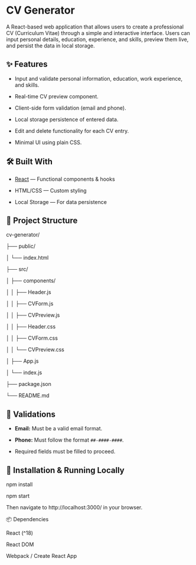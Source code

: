 # CV Generator

A React-based web application that allows users to create a professional CV (Curriculum Vitae) through a simple and interactive interface. Users can input personal details, education, experience, and skills, preview them live, and persist the data in local storage.

## ✨ Features

- Input and validate personal information, education, work experience, and skills.

- Real-time CV preview component.

- Client-side form validation (email and phone).

- Local storage persistence of entered data.

- Edit and delete functionality for each CV entry.

- Minimal UI using plain CSS.

## 🛠️ Built With

- [React](https://reactjs.org/) — Functional components & hooks

- HTML/CSS — Custom styling

- Local Storage — For data persistence

## 📂 Project Structure

cv-generator/

├── public/

│ └── index.html

├── src/

│ ├── components/

│ │ ├── Header.js

│ │ ├── CVForm.js

│ │ ├── CVPreview.js

│ │ ├── Header.css

│ │ ├── CVForm.css

│ │ └── CVPreview.css

│ ├── App.js

│ └── index.js

├── package.json

└── README.md

## 🧪 Validations

- **Email:** Must be a valid email format.

- **Phone:** Must follow the format `##-####-####`.

- Required fields must be filled to proceed.

## 🔧 Installation & Running Locally

npm install

npm start

Then navigate to http://localhost:3000/ in your browser.

📦 Dependencies

React (^18)

React DOM

Webpack / Create React App